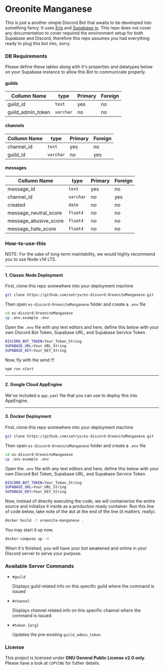 # Oreonite Manganese
This is just a another simple Discord Bot that awaits to be developed into something fancy. It uses [Eris](https://github.com/abalabahaha/eris) and [Supabase-js](https://github.com/supabase/supabase-js). This repo does not cover any documentation to cover required the environment setup for both Supabase and Discord, therefore this repo assumes you had everything ready to plug this bot into, sorry.

### DB Requirements

Please define these tables along with it's properties and datatypes below on your Supabase instance to allow this Bot to communicate properly.

#### guilds
| Collumn Name | type | Primary | Foreign |
|-|-|-|-|
| guild_id | `text` | yes | no |
| guild_admin_token | `varchar` | no | no |

#### channels
| Collumn Name | type | Primary | Foreign |
|-|-|-|-|
| channel_id | `text` | yes | no |
| guild_id | `varchar` | no | yes |

#### messages
| Collumn Name | type | Primary | Foreign |
|-|-|-|-|
| message_id | `text` | yes | no |
| channel_id | `varchar` | no | yes |
| created | `date` | no | no |
| message_neutral_score | `float4` | no | no |
| message_abusive_score | `float4` | no | no |
| message_hate_score | `float4` | no | no |

### How-to-use-this

NOTE: For the sake of long-term maintability, we would highly recommend you to use Node v14 LTS.

-----

#### 1. Classic Node Deployment

First, clone this repo somewhere into your deployment machine

```bash
git clone https://github.com/xatryx/es-discord-OreoniteManganese.git
```

Then open `es-discord-OreoniteManganese` folder and create a `.env` file
```bash
cd es-discord-OreoniteManganese
cp .env.example .env
```

Open the `.env` file with any text editors and here, define this below with your own Discord Bot Token, Supabase URL, and Supabase Service Token.
```bash
DISCORD_BOT_TOKEN=Your_Token_String
SUPABASE_URL=Your_URL_String
SUPABASE_KEY=Your_KEY_String
```

Now, fly with the wind !!!
```bash
npm run start
```

-----

#### 2. Google Cloud AppEngine

We've included a `app.yaml` file that you can use to deploy this into AppEngine.

-----

#### 3. Docker Deployment

First, clone this repo somewhere into your deployment machine

```bash
git clone https://github.com/xatryx/es-discord-OreoniteManganese.git
```

Then open `es-discord-OreoniteManganese` folder and create a `.env` file
```bash
cd es-discord-OreoniteManganese
cp .env.example .env
```

Open the `.env` file with any text editors and here, define this below with your own Discord Bot Token, Supabase URL, and Supabase Service Token.
```bash
DISCORD_BOT_TOKEN=Your_Token_String
SUPABASE_URL=Your_URL_String
SUPABASE_KEY=Your_KEY_String
```

Now, instead of directly executing the code, we will containerize the entire source and initialize it inside as a production ready container. Run this line of code below, take note of the dot at the end of the line (it matters, really).

```bash
docker build -t oreonite-manganese .
```

You may start it up now.

```bash
docker-compose up -d
```

When it's finished, you will have your bot awakened and online in your Discord server to serve your purpose.

### Available Server Commands

* `#guild`

    Displays guild related info on this specific guild where the command is issued

* `#channel`

    Displays channel related info on this specific channel where the command is issued

* `#token {arg}`

    Updates the pre-existing `guild_admin_token`

### License
This project is licensed under **GNU General Public License v2.0 only**. Please have a look at `COPYING` for futher details.